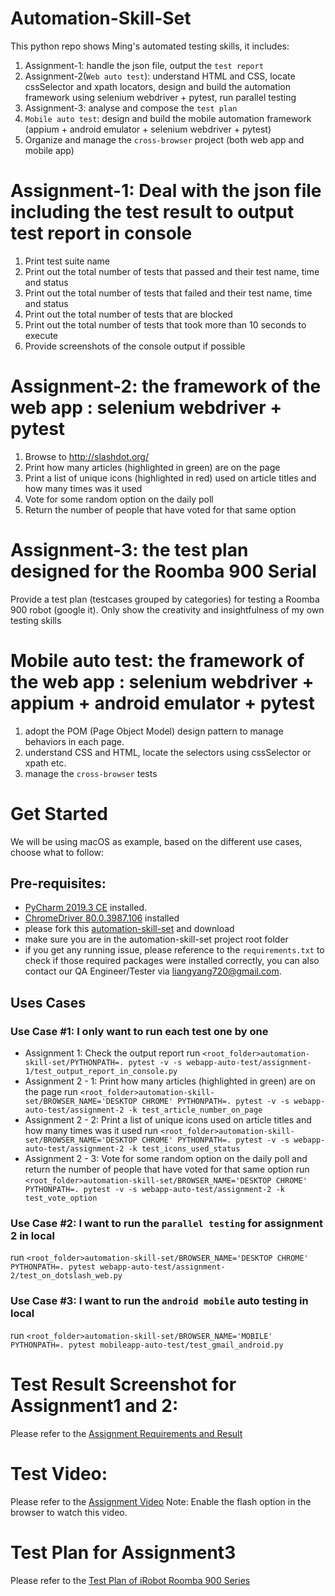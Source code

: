 # Automation-Skill-Set
This python repo shows Ming's automated testing skills, it includes:
1. Assignment-1: handle the json file, output the `test report` 
2. Assignment-2(`Web auto test`): understand HTML and CSS, locate cssSelector and xpath locators, design and build the automation framework using selenium webdriver + pytest, run parallel testing
3. Assignment-3: analyse and compose the `test plan`
4. `Mobile auto test`: design and build the mobile automation framework (appium  + android emulator + selenium webdriver + pytest)
5. Organize and manage the `cross-browser` project (both web app and mobile app)

# Assignment-1: Deal with the json file including the test result to output test report in console  
1. Print test suite name
2. Print out the total number of tests that passed and their test name, time and status
3. Print out the total number of tests that failed and their test name, time and status
4. Print out the total number of tests that are blocked
5. Print out the total number of tests that took more than 10 seconds to execute
6. Provide screenshots of the console output if possible

# Assignment-2: the framework of the web app : selenium webdriver + pytest
1. Browse to http://slashdot.org/
2. Print how many articles (highlighted in green) are on the page
3. Print a list of unique icons (highlighted in red) used on article titles and how many times was
it used
4. Vote for some random option on the daily poll
5. Return the number of people that have voted for that same option

# Assignment-3: the test plan designed for the Roomba 900 Serial
Provide a test plan (testcases grouped by categories) for testing a Roomba 900 robot (google it).
Only show the creativity and insightfulness of my own testing skills

# Mobile auto test: the framework of the web app : selenium webdriver + appium + android emulator + pytest
1. adopt the POM (Page Object Model) design pattern to manage behaviors in each page.
2. understand CSS and HTML, locate the selectors using cssSelector or xpath etc.
3. manage the `cross-browser` tests

# Get Started
We will be using macOS as example, based on the different use cases, choose what to follow:

## Pre-requisites:
  * [PyCharm 2019.3 CE](https://www.jetbrains.com/pycharm/download/#section=mac) installed.
  * [ChromeDriver 80.0.3987.106](https://chromedriver.storage.googleapis.com/index.html?path=80.0.3987.106/) installed
  * please fork this [automation-skill-set](https://github.com/Ming-Free-Lab/automation-skill-set) and download
  * make sure you are in the automation-skill-set project root folder
  * if you get any running issue, please reference to the ``requirements.txt`` to check if those required packages were installed correctly, you can also contact our QA Engineer/Tester via liangyang720@gmail.com.

## Uses Cases

### Use Case #1: I only want to run each test one by one
  * Assignment 1: Check the output report
  run ``<root_folder>automation-skill-set/PYTHONPATH=. pytest -v -s webapp-auto-test/assignment-1/test_output_report_in_console.py``
  * Assignment 2 - 1: Print how many articles (highlighted in green) are on the page
  run ``<root_folder>automation-skill-set/BROWSER_NAME='DESKTOP CHROME' PYTHONPATH=. pytest -v -s webapp-auto-test/assignment-2 -k test_article_number_on_page``
  * Assignment 2 - 2: Print a list of unique icons used on article titles and how many times was
it used
  run ``<root_folder>automation-skill-set/BROWSER_NAME='DESKTOP CHROME' PYTHONPATH=. pytest -v -s webapp-auto-test/assignment-2 -k test_icons_used_status``
  * Assignment 2 - 3: Vote for some random option on the daily poll and return the number of people that have voted for that same option
  run ``<root_folder>automation-skill-set/BROWSER_NAME='DESKTOP CHROME' PYTHONPATH=. pytest -v -s webapp-auto-test/assignment-2 -k test_vote_option``
  
### Use Case #2: I want to run the `parallel testing` for assignment 2 in local
  run ``<root_folder>automation-skill-set/BROWSER_NAME='DESKTOP CHROME' PYTHONPATH=. pytest webapp-auto-test/assignment-2/test_on_dotslash_web.py``

### Use Case #3: I want to run the `android mobile` auto testing in local
  run ``<root_folder>automation-skill-set/BROWSER_NAME='MOBILE' PYTHONPATH=. pytest mobileapp-auto-test/test_gmail_android.py``

# Test Result Screenshot for Assignment1 and 2:
  Please refer to the [Assignment Requirements and Result](https://docs.google.com/spreadsheets/d/15EN2fixOko38UAQnboBkzmGMVlRh4ou0SETpyANyyuE/edit?usp=sharing)

# Test Video:
  Please refer to the [Assignment Video](https://www.screencast.com/t/ViLVuVyv56)
  Note:  Enable the flash option in the browser to watch this video. 
  
# Test Plan for Assignment3
  Please refer to the [Test Plan of iRobot Roomba 900 Series](https://docs.google.com/document/d/1FENakT7TpKSQE0_0iioB8V_ChJNE3xTbYDczpYO00nU/edit?usp=sharing)